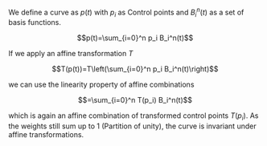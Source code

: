 We define a curve as $p(t)$ with $p_i$ as Control points and $B_i^n(t)$ as a set of basis functions.


$$p(t)=\sum_{i=0}^n p_i B_i^n(t)$$

If we apply an affine transformation $T$

$$T(p(t))=T\left(\sum_{i=0}^n p_i B_i^n(t)\right)$$

we can use the linearity property of affine combinations

$$=\sum_{i=0}^n T(p_i) B_i^n(t)$$


which is again an affine combination of transformed control points $T(p_i)$. As the weights still sum up to 1 (Partition of unity), the curve is invariant under affine transformations.
